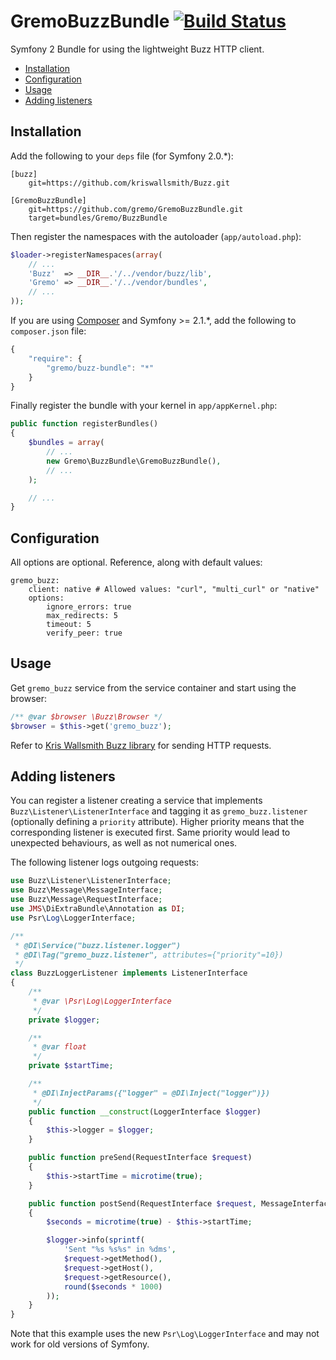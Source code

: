 # GremoBuzzBundle [![Build Status](https://secure.travis-ci.org/gremo/GremoBuzzBundle.png)](http://travis-ci.org/gremo/GremoBuzzBundle)

Symfony 2 Bundle for using the lightweight Buzz HTTP client.

- [Installation](#installation)
- [Configuration](#configuration)
- [Usage](#usage)
- [Adding listeners](#adding-listeners)

## Installation

Add the following to your `deps` file (for Symfony 2.0.*):

```
[buzz]
    git=https://github.com/kriswallsmith/Buzz.git

[GremoBuzzBundle]
    git=https://github.com/gremo/GremoBuzzBundle.git
    target=bundles/Gremo/BuzzBundle
```

Then register the namespaces with the autoloader (`app/autoload.php`):

```php
$loader->registerNamespaces(array(
    // ...
    'Buzz'  => __DIR__.'/../vendor/buzz/lib',
    'Gremo' => __DIR__.'/../vendor/bundles',
    // ...
));
```

If you are using [Composer](http://getcomposer.org/) and Symfony >= 2.1.*, add the following to `composer.json` file:

```javascript
{
    "require": {
        "gremo/buzz-bundle": "*"
    }
}
```

Finally register the bundle with your kernel in `app/appKernel.php`:

```php
public function registerBundles()
{
    $bundles = array(
        // ...
        new Gremo\BuzzBundle\GremoBuzzBundle(),
        // ...
    );

    // ...
}
```

## Configuration

All options are optional. Reference, along with default values:

```
gremo_buzz:
    client: native # Allowed values: "curl", "multi_curl" or "native"
    options:
        ignore_errors: true
        max_redirects: 5
        timeout: 5
        verify_peer: true
```

## Usage

Get `gremo_buzz` service from the service container and start using the browser:

```php
/** @var $browser \Buzz\Browser */
$browser = $this->get('gremo_buzz');
```

Refer to [Kris Wallsmith Buzz library](https://github.com/kriswallsmith/Buzz) for sending HTTP requests.

## Adding listeners
You can register a listener creating a service that implements `Buzz\Listener\ListenerInterface` and tagging it as
`gremo_buzz.listener` (optionally defining a `priority` attribute). Higher priority means that the corresponding
listener is executed first. Same priority would lead to unexpected behaviours, as well as not numerical ones.

The following listener logs outgoing requests:

```php
use Buzz\Listener\ListenerInterface;
use Buzz\Message\MessageInterface;
use Buzz\Message\RequestInterface;
use JMS\DiExtraBundle\Annotation as DI;
use Psr\Log\LoggerInterface;

/**
 * @DI\Service("buzz.listener.logger")
 * @DI\Tag("gremo_buzz.listener", attributes={"priority"=10})
 */
class BuzzLoggerListener implements ListenerInterface
{
    /**
     * @var \Psr\Log\LoggerInterface
     */
    private $logger;

    /**
     * @var float
     */
    private $startTime;

    /**
     * @DI\InjectParams({"logger" = @DI\Inject("logger")})
     */
    public function __construct(LoggerInterface $logger)
    {
        $this->logger = $logger;
    }

    public function preSend(RequestInterface $request)
    {
        $this->startTime = microtime(true);
    }

    public function postSend(RequestInterface $request, MessageInterface $response)
    {
        $seconds = microtime(true) - $this->startTime;

        $logger->info(sprintf(
            'Sent "%s %s%s" in %dms',
            $request->getMethod(),
            $request->getHost(),
            $request->getResource(),
            round($seconds * 1000)
        ));
    }
}
```

Note that this example uses the new `Psr\Log\LoggerInterface` and may not work for old versions of Symfony.
